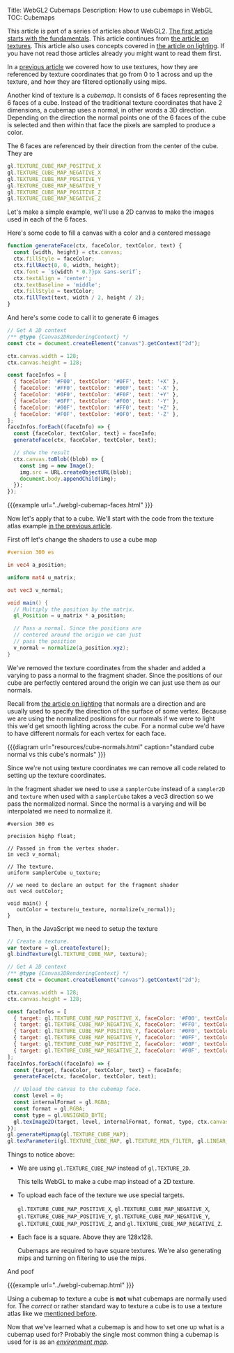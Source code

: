 Title: WebGL2 Cubemaps
Description: How to use cubemaps in WebGL
TOC: Cubemaps


This article is part of a series of articles about WebGL2.
[The first article starts with the fundamentals](webgl-fundamentals.html).
This article continues from [the article on textures](webgl-3d-textures.html).
This article also uses concepts covered in [the article on lighting](webgl-3d-lighting-directional.html).
If you have not read those articles already you might want to read them first.

In a [previous article](webgl-3d-textures.html) we covered how to use textures,
how they are referenced by texture coordinates that go from 0 to 1 across and up
the texture, and how they are filtered optionally using mips.

Another kind of texture is a *cubemap*. It consists of 6 faces representing
the 6 faces of a cube. Instead of the traditional texture coordinates that
have 2 dimensions, a cubemap uses a normal, in other words a 3D direction.
Depending on the direction the normal points one of the 6 faces of the cube
is selected and then within that face the pixels are sampled to produce a color.

The 6 faces are referenced by their direction from the center of the cube.
They are

```js
gl.TEXTURE_CUBE_MAP_POSITIVE_X
gl.TEXTURE_CUBE_MAP_NEGATIVE_X
gl.TEXTURE_CUBE_MAP_POSITIVE_Y
gl.TEXTURE_CUBE_MAP_NEGATIVE_Y
gl.TEXTURE_CUBE_MAP_POSITIVE_Z
gl.TEXTURE_CUBE_MAP_NEGATIVE_Z
```

Let's make a simple example, we'll use a 2D canvas to make the images used in
each of the 6 faces.

Here's some code to fill a canvas with a color and a centered message

```js
function generateFace(ctx, faceColor, textColor, text) {
  const {width, height} = ctx.canvas;
  ctx.fillStyle = faceColor;
  ctx.fillRect(0, 0, width, height);
  ctx.font = `${width * 0.7}px sans-serif`;
  ctx.textAlign = 'center';
  ctx.textBaseline = 'middle';
  ctx.fillStyle = textColor;
  ctx.fillText(text, width / 2, height / 2);
}
```

And here's some code to call it to generate 6 images

```js
// Get A 2D context
/** @type {Canvas2DRenderingContext} */
const ctx = document.createElement("canvas").getContext("2d");

ctx.canvas.width = 128;
ctx.canvas.height = 128;

const faceInfos = [
  { faceColor: '#F00', textColor: '#0FF', text: '+X' },
  { faceColor: '#FF0', textColor: '#00F', text: '-X' },
  { faceColor: '#0F0', textColor: '#F0F', text: '+Y' },
  { faceColor: '#0FF', textColor: '#F00', text: '-Y' },
  { faceColor: '#00F', textColor: '#FF0', text: '+Z' },
  { faceColor: '#F0F', textColor: '#0F0', text: '-Z' },
];
faceInfos.forEach((faceInfo) => {
  const {faceColor, textColor, text} = faceInfo;
  generateFace(ctx, faceColor, textColor, text);

  // show the result
  ctx.canvas.toBlob((blob) => {
    const img = new Image();
    img.src = URL.createObjectURL(blob);
    document.body.appendChild(img);
  });
});
```

{{{example url="../webgl-cubemap-faces.html" }}}

Now let's apply that to a cube. We'll start with the code
from the texture atlas example [in the previous article](webgl-3d-textures.html).

First off let's change the shaders to use a cube map

```glsl
#version 300 es

in vec4 a_position;

uniform mat4 u_matrix;

out vec3 v_normal;

void main() {
  // Multiply the position by the matrix.
  gl_Position = u_matrix * a_position;

  // Pass a normal. Since the positions are
  // centered around the origin we can just
  // pass the position
  v_normal = normalize(a_position.xyz);
}
```

We've removed the texture coordinates from the shader and
added a varying to pass a normal to the fragment shader.
Since the positions of our cube are perfectly centered around the origin
we can just use them as our normals.

Recall from [the article on lighting](webgl-3d-lighting-directional.html) that
normals are a direction and are usually used to specify the direction of
the surface of some vertex. Because we are using the normalized positions
for our normals if we were to light this we'd get smooth lighting across
the cube. For a normal cube we'd have to have different normals for each
vertex for each face.

{{{diagram url="resources/cube-normals.html" caption="standard cube normal vs this cube's normals" }}}

Since we're not using texture coordinates we can remove all code related to
setting up the texture coordinates.

In the fragment shader we need to use a `samplerCube` instead of a `sampler2D`
and `texture` when used with a `samplerCube` takes a vec3 direction
so we pass the normalized normal. Since the normal is a varying and will be interpolated
we need to normalize it.

```
#version 300 es

precision highp float;

// Passed in from the vertex shader.
in vec3 v_normal;

// The texture.
uniform samplerCube u_texture;

// we need to declare an output for the fragment shader
out vec4 outColor;

void main() {
   outColor = texture(u_texture, normalize(v_normal));
}
```

Then, in the JavaScript we need to setup the texture

```js
// Create a texture.
var texture = gl.createTexture();
gl.bindTexture(gl.TEXTURE_CUBE_MAP, texture);

// Get A 2D context
/** @type {Canvas2DRenderingContext} */
const ctx = document.createElement("canvas").getContext("2d");

ctx.canvas.width = 128;
ctx.canvas.height = 128;

const faceInfos = [
  { target: gl.TEXTURE_CUBE_MAP_POSITIVE_X, faceColor: '#F00', textColor: '#0FF', text: '+X' },
  { target: gl.TEXTURE_CUBE_MAP_NEGATIVE_X, faceColor: '#FF0', textColor: '#00F', text: '-X' },
  { target: gl.TEXTURE_CUBE_MAP_POSITIVE_Y, faceColor: '#0F0', textColor: '#F0F', text: '+Y' },
  { target: gl.TEXTURE_CUBE_MAP_NEGATIVE_Y, faceColor: '#0FF', textColor: '#F00', text: '-Y' },
  { target: gl.TEXTURE_CUBE_MAP_POSITIVE_Z, faceColor: '#00F', textColor: '#FF0', text: '+Z' },
  { target: gl.TEXTURE_CUBE_MAP_NEGATIVE_Z, faceColor: '#F0F', textColor: '#0F0', text: '-Z' },
];
faceInfos.forEach((faceInfo) => {
  const {target, faceColor, textColor, text} = faceInfo;
  generateFace(ctx, faceColor, textColor, text);

  // Upload the canvas to the cubemap face.
  const level = 0;
  const internalFormat = gl.RGBA;
  const format = gl.RGBA;
  const type = gl.UNSIGNED_BYTE;
  gl.texImage2D(target, level, internalFormat, format, type, ctx.canvas);
});
gl.generateMipmap(gl.TEXTURE_CUBE_MAP);
gl.texParameteri(gl.TEXTURE_CUBE_MAP, gl.TEXTURE_MIN_FILTER, gl.LINEAR_MIPMAP_LINEAR);
```

Things to notice above:

* We are using `gl.TEXTURE_CUBE_MAP` instead of `gl.TEXTURE_2D`.

  This tells WebGL to make a cube map instead of a 2D texture.

* To upload each face of the texture we use special targets.

  `gl.TEXTURE_CUBE_MAP_POSITIVE_X`,
  `gl.TEXTURE_CUBE_MAP_NEGATIVE_X`,
  `gl.TEXTURE_CUBE_MAP_POSITIVE_Y`,
  `gl.TEXTURE_CUBE_MAP_NEGATIVE_Y`,
  `gl.TEXTURE_CUBE_MAP_POSITIVE_Z`, and
  `gl.TEXTURE_CUBE_MAP_NEGATIVE_Z`.

* Each face is a square. Above they are 128x128.

  Cubemaps are required to have square textures.
  We're also
  generating mips and turning on filtering to use the mips.

And poof

{{{example url="../webgl-cubemap.html" }}}

Using a cubemap to texture a cube is **not** what cubemaps are normally
used for. The *correct* or rather standard way to texture a cube is
to use a texture atlas like we [mentioned before](webgl-3d-textures.html).

Now that we've learned what a cubemap is and how to set one up what is a cubemap
used for? Probably the single most common thing a cubemap is used for is as an
[*environment map*](webgl-environment-maps.html).

